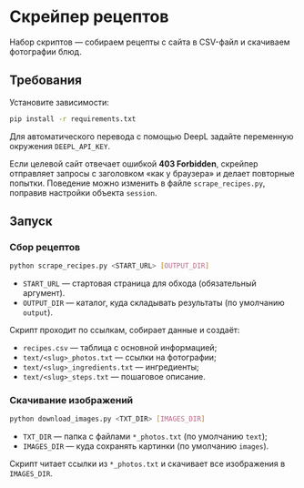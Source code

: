 # Скрейпер рецептов

Набор скриптов — собираем рецепты с сайта в CSV-файл и скачиваем фотографии блюд.

## Требования

Установите зависимости:

```bash
pip install -r requirements.txt
````

Для автоматического перевода с помощью DeepL задайте переменную окружения
`DEEPL_API_KEY`.

Если целевой сайт отвечает ошибкой **403 Forbidden**, скрейпер отправляет
запросы с заголовком «как у браузера» и делает повторные попытки. Поведение
можно изменить в файле `scrape_recipes.py`, поправив настройки объекта
`session`.

## Запуск

### Сбор рецептов

```bash
python scrape_recipes.py <START_URL> [OUTPUT_DIR]
```

* `START_URL` — стартовая страница для обхода (обязательный аргумент).
* `OUTPUT_DIR` — каталог, куда складывать результаты (по умолчанию `output`).

Скрипт проходит по ссылкам, собирает данные и создаёт:

* `recipes.csv` — таблица с основной информацией;
* `text/<slug>_photos.txt` — ссылки на фотографии;
* `text/<slug>_ingredients.txt` — ингредиенты;
* `text/<slug>_steps.txt` — пошаговое описание.

### Скачивание изображений

```bash
python download_images.py <TXT_DIR> [IMAGES_DIR]
```

* `TXT_DIR` — папка с файлами `*_photos.txt` (по умолчанию `text`);
* `IMAGES_DIR` — куда сохранять картинки (по умолчанию `images`).

Скрипт читает ссылки из `*_photos.txt` и скачивает все изображения в
`IMAGES_DIR`.
